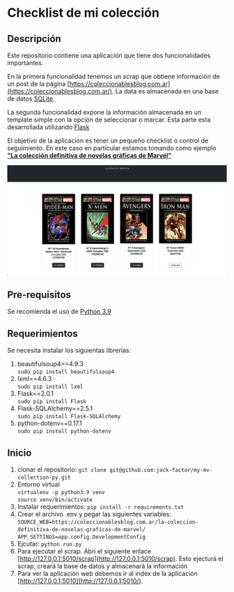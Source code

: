 Checklist de mi colección
=========================

Descripción
-----------
Este repositorio contiene una aplicación que tiene dos funcionalidades importantes.

En la primera funcionalidad tenemos un scrap que obtiene información de un post de la página [https://coleccionablesblog.com.ar](https://coleccionablesblog.com.ar/).
La data es almacenada en una base de datos [SQLite](https://www.sqlite.org/).

La segunda funcionalidad expone la información almacenada en un template simple con la opción de seleccionar o marcar.
Esta parte esta desarrollada utilizando [Flask](https://flask.palletsprojects.com/en/2.0.x/)

El objetivo de la aplicación es tener un pequeño checklist o control de seguimiento.
En este caso en particular estamos tomando como ejemplo [**"La colección definitiva de novelas gráficas de Marvel"**](https://es.wikipedia.org/wiki/La_colecci%C3%B3n_definitiva_de_novelas_gr%C3%A1ficas_de_Marvel)

![Applicación](./app/static/assets/app.PNG)



Pre-requisitos
--------------
Se recomienda el uso de [Python 3.9](https://www.python.org/downloads/)

Requerimientos
--------------
Se necesita instalar los siguientas librerías:

1. beautifulsoup4==4.9.3  
   `sudo pip install beautifulsoup4`
2. lxml==4.6.3  
   `sudo pip install lxml`
3. Flask==2.0.1  
   `sudo pip install Flask`
4. Flask-SQLAlchemy==2.5.1  
   `sudo pip install Flask-SQLAlchemy`
5. python-dotenv==0.17.1  
   `sudo pip install python-dotenv`

Inicio
------

1. clonar el repositorio:
  `git clone git@github.com:jack-factor/my-mv-collection-py.git`
2. Entorno virtual  
  `virtualenv -p python3.9 venv`  
  `source venv/bin/activate`
3. Instalar requerimientos:
  `pip install -r requirements.txt`  
4. Crear el archivo .env y pegar las siguientes variables:  
  `SOURCE_WEB=https://coleccionablesblog.com.ar/la-coleccion-definitiva-de-novelas-graficas-de-marvel/` 
  `APP_SETTINGS=app.config.DevelopmentConfig`
4. Ejcutar:
  `python run.py`  
5. Para ejecutar el scrap. Abri el siguiente enlace [http://127.0.0.1:5010/scrap](http://127.0.0.1:5010/scrap).
   Esto ejecturá el scrap, creará la base de datos y almacenará la información
6. Para ver la aplicación web debemos ir al index de la aplicación [http://127.0.0.1:5010](http://127.0.0.1:5010/).